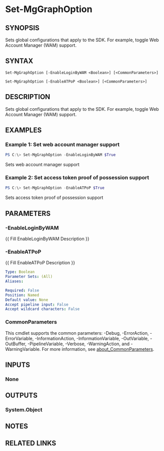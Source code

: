 ﻿---
external help file: Microsoft.Graph.Authentication.dll-Help.xml
Module Name: Microsoft.Graph.Authentication
online version: https://learn.microsoft.com/en-us/powershell/module/microsoft.graph.authentication/set-mggraphoption
schema: 2.0.0
---

# Set-MgGraphOption

## SYNOPSIS
Sets global configurations that apply to the SDK. For example, toggle Web Account Manager (WAM) support.

## SYNTAX

```
Set-MgGraphOption [-EnableLoginByWAM <Boolean>] [<CommonParameters>]
```
```
Set-MgGraphOption [-EnableATPoP <Boolean>] [<CommonParameters>]
```

## DESCRIPTION
Sets global configurations that apply to the SDK. For example, toggle Web Account Manager (WAM) support.

## EXAMPLES

### Example 1: Set web account manager support
```powershell
PS C:\> Set-MgGraphOption -EnableLoginByWAM $True
```

 Sets web account manager support

### Example 2: Set access token proof of possession support
```powershell
PS C:\> Set-MgGraphOption -EnableATPoP $True
```

 Sets access token proof of possession support

## PARAMETERS

### -EnableLoginByWAM
{{ Fill EnableLoginByWAM Description }}

### -EnableATPoP
{{ Fill EnableATPoP Description }}

```yaml
Type: Boolean
Parameter Sets: (All)
Aliases:

Required: False
Position: Named
Default value: None
Accept pipeline input: False
Accept wildcard characters: False
```

### CommonParameters
This cmdlet supports the common parameters: -Debug, -ErrorAction, -ErrorVariable, -InformationAction, -InformationVariable, -OutVariable, -OutBuffer, -PipelineVariable, -Verbose, -WarningAction, and -WarningVariable. For more information, see [about_CommonParameters](http://go.microsoft.com/fwlink/?LinkID=113216).

## INPUTS

### None

## OUTPUTS

### System.Object
## NOTES

## RELATED LINKS
